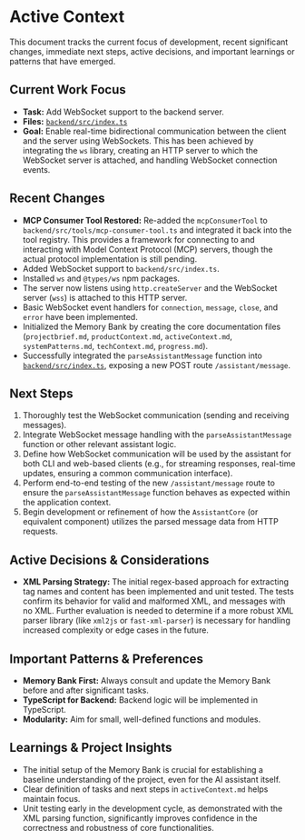 # Active Context

This document tracks the current focus of development, recent significant changes, immediate next steps, active decisions, and important learnings or patterns that have emerged.

## Current Work Focus

-   **Task:** Add WebSocket support to the backend server.
-   **Files:** [`backend/src/index.ts`](backend/src/index.ts)
-   **Goal:** Enable real-time bidirectional communication between the client and the server using WebSockets. This has been achieved by integrating the `ws` library, creating an HTTP server to which the WebSocket server is attached, and handling WebSocket connection events.

## Recent Changes

-   **MCP Consumer Tool Restored:** Re-added the `mcpConsumerTool` to `backend/src/tools/mcp-consumer-tool.ts` and integrated it back into the tool registry. This provides a framework for connecting to and interacting with Model Context Protocol (MCP) servers, though the actual protocol implementation is still pending.
-   Added WebSocket support to `backend/src/index.ts`.
-   Installed `ws` and `@types/ws` npm packages.
-   The server now listens using `http.createServer` and the WebSocket server (`wss`) is attached to this HTTP server.
-   Basic WebSocket event handlers for `connection`, `message`, `close`, and `error` have been implemented.
-   Initialized the Memory Bank by creating the core documentation files (`projectbrief.md`, `productContext.md`, `activeContext.md`, `systemPatterns.md`, `techContext.md`, `progress.md`).
-   Successfully integrated the `parseAssistantMessage` function into [`backend/src/index.ts`](backend/src/index.ts), exposing a new POST route `/assistant/message`.

## Next Steps

1.  Thoroughly test the WebSocket communication (sending and receiving messages).
2.  Integrate WebSocket message handling with the `parseAssistantMessage` function or other relevant assistant logic.
3.  Define how WebSocket communication will be used by the assistant for both CLI and web-based clients (e.g., for streaming responses, real-time updates, ensuring a common communication interface).
4.  Perform end-to-end testing of the new `/assistant/message` route to ensure the `parseAssistantMessage` function behaves as expected within the application context.
5.  Begin development or refinement of how the `AssistantCore` (or equivalent component) utilizes the parsed message data from HTTP requests.

## Active Decisions & Considerations

-   **XML Parsing Strategy:** The initial regex-based approach for extracting tag names and content has been implemented and unit tested. The tests confirm its behavior for valid and malformed XML, and messages with no XML. Further evaluation is needed to determine if a more robust XML parser library (like `xml2js` or `fast-xml-parser`) is necessary for handling increased complexity or edge cases in the future.

## Important Patterns & Preferences

-   **Memory Bank First:** Always consult and update the Memory Bank before and after significant tasks.
-   **TypeScript for Backend:** Backend logic will be implemented in TypeScript.
-   **Modularity:** Aim for small, well-defined functions and modules.

## Learnings & Project Insights

-   The initial setup of the Memory Bank is crucial for establishing a baseline understanding of the project, even for the AI assistant itself.
-   Clear definition of tasks and next steps in `activeContext.md` helps maintain focus.
-   Unit testing early in the development cycle, as demonstrated with the XML parsing function, significantly improves confidence in the correctness and robustness of core functionalities.